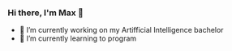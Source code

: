 ### Hi there, I'm Max 👋

- 🔭 I’m currently working on my Artifficial Intelligence bachelor
- 🌱 I’m currently learning to program
